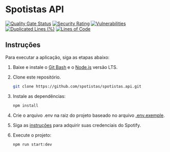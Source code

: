 # Spotistas API

[![Quality Gate Status](https://sonarcloud.io/api/project_badges/measure?project=spotistas_spotistas.api&metric=alert_status)](https://sonarcloud.io/summary/new_code?id=spotistas_spotistas.api) [![Security Rating](https://sonarcloud.io/api/project_badges/measure?project=spotistas_spotistas.api&metric=security_rating)](https://sonarcloud.io/summary/new_code?id=spotistas_spotistas.api) [![Vulnerabilities](https://sonarcloud.io/api/project_badges/measure?project=spotistas_spotistas.api&metric=vulnerabilities)](https://sonarcloud.io/summary/new_code?id=spotistas_spotistas.api) [![Duplicated Lines (%)](https://sonarcloud.io/api/project_badges/measure?project=spotistas_spotistas.api&metric=duplicated_lines_density)](https://sonarcloud.io/summary/new_code?id=spotistas_spotistas.api) [![Lines of Code](https://sonarcloud.io/api/project_badges/measure?project=spotistas_spotistas.api&metric=ncloc)](https://sonarcloud.io/summary/new_code?id=spotistas_spotistas.api)

## Instruções

Para executar a aplicação, siga as etapas abaixo:

1. Baixe e instale o [Git Bash](https://git-scm.com/downloads) e o [Node.js](https://nodejs.org/en/) versão LTS.

2. Clone este repositório.

    ```sh
    git clone https://github.com/spotistas/spotistas.api.git
    ```

3. Instale as dependências:

    ```sh
    npm install
    ```

4. Crie o arquivo .env na raiz do projeto baseado no arquivo [.env.exemple](/docs/.env.exemple).

5. Siga as [instruções](/docs/spotify/README.md) para adquirir suas credenciais do Spotify.

6. Execute o projeto:

    ```sh
    npm run start:dev
    ```
